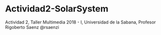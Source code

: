 # Actividad2-SolarSystem
 Actividad 2, Taller Multimedia 2018 - I, Universidad de la Sabana, Profesor Rigoberto Saenz @rsaenzi
